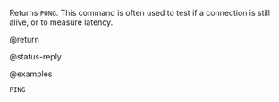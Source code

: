 Returns `PONG`.
This command is often used to test if a connection is still alive, or to measure
latency.

@return

@status-reply

@examples

```cli
PING
```
